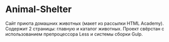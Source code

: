 # Animal-Shelter
Сайт приюта домашних животных (макет из рассылки HTML Academy). 
Содержит 2 страницы: главную и каталог животных.
Проект свёрстан с использованием препроцессора Less и системы сборки Gulp.
